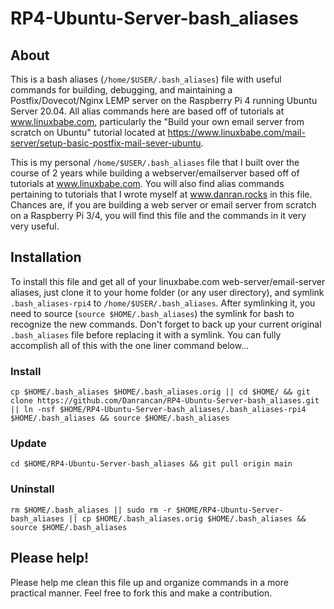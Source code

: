 # RP4-Ubuntu-Server-bash_aliases

## About

This is a bash aliases (`/home/$USER/.bash_aliases`) file with useful commands for building, 
debugging, and maintaining a Postfix/Dovecot/Nginx LEMP server on the Raspberry Pi 4 
running Ubuntu Server 20.04. All alias commands here are based off of tutorials at 
www.linuxbabe.com, particularly the "Build your own email server from scratch on 
Ubuntu" tutorial located at https://www.linuxbabe.com/mail-server/setup-basic-postfix-mail-sever-ubuntu. 

This is my personal `/home/$USER/.bash_aliases` file that I built
over the course of 2 years while building a webserver/emailserver based off of
tutorials at www.linuxbabe.com. You will also find alias commands pertaining to tutorials
that I wrote myself at www.danran.rocks in this file. Chances are, if you are building a
web server or email server from scratch on a Raspberry Pi 3/4, you will find this file
and the commands in it very very useful.

## Installation

To install this file and get all of your linuxbabe.com web-server/email-server aliases, just clone it
to your home folder (or any user directory), and symlink `.bash_aliases-rpi4` 
to `/home/$USER/.bash_aliases`. After symlinking it, you need to source (`source $HOME/.bash_aliases`) the 
symlink for bash to recognize the new commands. Don't forget to back 
up your current original `.bash_aliases` file before replacing it with a symlink. You can fully accomplish 
all of this with the one liner command below...

### Install
```
cp $HOME/.bash_aliases $HOME/.bash_aliases.orig || cd $HOME/ && git clone https://github.com/Danrancan/RP4-Ubuntu-Server-bash_aliases.git || ln -nsf $HOME/RP4-Ubuntu-Server-bash_aliases/.bash_aliases-rpi4 $HOME/.bash_aliases && source $HOME/.bash_aliases
```
### Update
```
cd $HOME/RP4-Ubuntu-Server-bash_aliases && git pull origin main
```
### Uninstall
```
rm $HOME/.bash_aliases || sudo rm -r $HOME/RP4-Ubuntu-Server-bash_aliases || cp $HOME/.bash_aliases.orig $HOME/.bash_aliases && source $HOME/.bash_aliases
```
## Please help!
Please help me clean this file up and organize commands in a more practical manner. Feel free to fork this and make a contribution.
